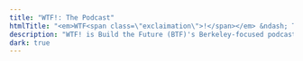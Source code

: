 ```yaml
---
title: "WTF!: The Podcast"
htmlTitle: "<em>WTF<span class=\"exclaimation\">!</span></em> &ndash; The Podcast"
description: "WTF! is Build the Future (BTF)'s Berkeley-focused podcast. Join your midterm-weathered, paper-AND-pset-procrastinating hosts (Vedika Dayal '24, Divyansh Saksena '22 and Brandon Handoko '22) as we dissect what happened in the Berkeley space."
dark: true
---
```


